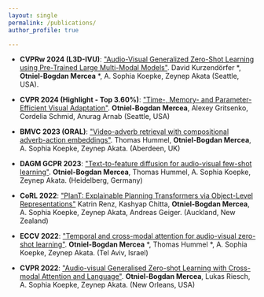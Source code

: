 ```yaml
---
layout: single
permalink: /publications/
author_profile: true

---
```

- **CVPRw 2024 (L3D-IVU)**: ["Audio-Visual Generalized Zero-Shot Learning using Pre-Trained Large Multi-Modal Models"](https://arxiv.org/abs/2404.06309). David Kurzendörfer *, **Otniel-Bogdan Mercea** *, A. Sophia Koepke, Zeynep Akata (Seattle, USA).

- **CVPR 2024 (Highlight - Top 3.60%)**: ["Time-, Memory- and Parameter-Efficient Visual Adaptation"](https://arxiv.org/abs/2402.02887). **Otniel-Bogdan Mercea**, Alexey Gritsenko, Cordelia Schmid, Anurag Arnab (Seattle, USA)

- **BMVC 2023 (ORAL)**: ["Video-adverb retrieval with compositional adverb-action embeddings"](https://arxiv.org/abs/2309.15086).  Thomas Hummel, **Otniel-Bogdan Mercea**, A. Sophia Koepke, Zeynep Akata. (Aberdeen, UK)

- **DAGM GCPR 2023**: ["Text-to-feature diffusion for audio-visual few-shot learning"](https://arxiv.org/abs/2309.03869). **Otniel-Bogdan Mercea**, Thomas Hummel, A. Sophia Koepke, Zeynep Akata. (Heidelberg, Germany)

- **CoRL 2022**: ["PlanT: Explainable Planning Transformers via Object-Level Representations"](https://arxiv.org/abs/2210.14222) Katrin Renz, Kashyap Chitta, **Otniel-Bogdan Mercea**, A. Sophia Koepke, Zeynep Akata, Andreas Geiger. (Auckland, New Zealand) 

- **ECCV 2022**: ["Temporal and cross-modal attention for audio-visual zero-shot learning"](https://arxiv.org/abs/2207.09966). **Otniel-Bogdan Mercea** *, Thomas Hummel *, A. Sophia Koepke, Zeynep Akata. (Tel Aviv, Israel)

- **CVPR 2022**: ["Audio-visual Generalised Zero-shot Learning with Cross-modal Attention and Language"](https://arxiv.org/abs/2203.03598). **Otniel-Bogdan Mercea**, Lukas Riesch, A. Sophia Koepke, Zeynep Akata. (New Orleans, USA)
